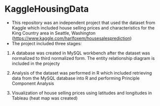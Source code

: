 # KaggleHousingData

- This repository was an independent project that used the dataset from Kaggle which included house selling prices and characteristics for the King Country area in Seattle, Washington (https://www.kaggle.com/harlfoxem/housesalesprediction)
- The project included three stages:

1. A database was created in MySQL workbench after the dataset was normalized to third normalized form. The entity relationship diagram is included in the projecty

2. Analysis of the dataset was performed in R which included retrieving data from the MySQL database into R and performing Principle Component Analysis

3. Visualization of house selling prices using latitudes and longitudes in Tableau (heat map was created)

